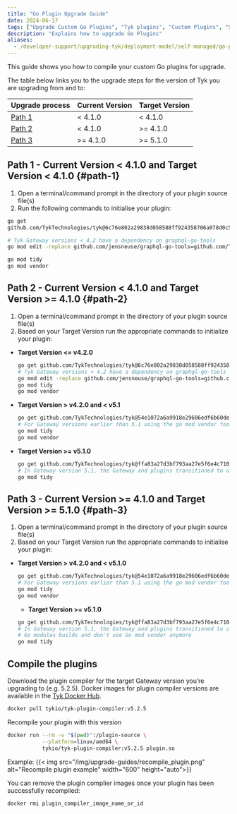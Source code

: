 ```yaml
---
title: "Go Plugin Upgrade Guide"
date: 2024-06-17
tags: ["Upgrade Custom Go Plugins", "Tyk plugins", "Custom Plugins", "Self Managed"]
description: "Explains how to upgrade Go Plugins"
aliases:
  - /developer-support/upgrading-tyk/deployment-model/self-managed/go-plugins
---
```


This guide shows you how to compile your custom Go plugins for upgrade.

The table below links you to the upgrade steps for the version of Tyk you are upgrading from and to:

| Upgrade process   | Current Version | Target Version |
| ----------------- | --------------- | -------------- |
| [Path 1](#path-1) | < 4.1.0         | < 4.1.0        |
| [Path 2](#path-2) | < 4.1.0         | >= 4.1.0       |
| [Path 3](#path-3) | >= 4.1.0        | >= 5.1.0       |

## Path 1 - Current Version < 4.1.0 and Target Version < 4.1.0 {#path-1}

1.  Open a terminal/command prompt in the directory of your plugin source file(s)
2.  Run the following commands to initialise your plugin:

```bash
go get
github.com/TykTechnologies/tyk@6c76e802a29838d058588ff924358706a078d0c5

# Tyk Gateway versions < 4.2 have a dependency on graphql-go-tools
go mod edit -replace github.com/jensneuse/graphql-go-tools=github.com/TykTechnologies/graphql-go-tools@v1.6.2-0.20220426094453-0cc35471c1ca

go mod tidy
go mod vendor
```

## Path 2 - Current Version < 4.1.0 and Target Version >= 4.1.0 {#path-2}

1. Open a terminal/command prompt in the directory of your plugin source file(s)
2. Based on your Target Version run the appropriate commands to initialize your plugin:

- **Target Version <= v4.2.0**
  ```bash
  go get github.com/TykTechnologies/tyk@6c76e802a29838d058588ff924358706a078d0c5
  # Tyk Gateway versions < 4.2 have a dependency on graphql-go-tools
  go mod edit -replace github.com/jensneuse/graphql-go-tools=github.com/TykTechnologies/graphql-go-tools@v1.6.2-0.20220426094453-0cc35471c1ca
  go mod tidy
  go mod vendor
  ```
- **Target Version > v4.2.0 and < v5.1**
  ```bash
  go get github.com/TykTechnologies/tyk@54e1072a6a9918e29606edf6b60def437b273d0a
  # For Gateway versions earlier than 5.1 using the go mod vendor tool is required
  go mod tidy
  go mod vendor
  ```
- **Target Version >= v5.1.0**
  ```bash
  go get github.com/TykTechnologies/tyk@ffa83a27d3bf793aa27e5f6e4c7106106286699d
  # In Gateway version 5.1, the Gateway and plugins transitioned to using Go modules builds and don't use Go mod vendor anymore
  go mod tidy
  ```

## Path 3 - Current Version >= 4.1.0 and Target Version >= 5.1.0 {#path-3}

1. Open a terminal/command prompt in the directory of your plugin source file(s)
2. Based on your Target Version run the appropriate commands to initialise your plugin:

- **Target Version > v4.2.0 and < v5.1.0**
  ```bash
  go get github.com/TykTechnologies/tyk@54e1072a6a9918e29606edf6b60def437b273d0a
  # For Gateway versions earlier than 5.1 using the go mod vendor tool is required
  go mod tidy
  go mod vendor
  ```
  - **Target Version >= v5.1.0**
  ```bash
  go get github.com/TykTechnologies/tyk@ffa83a27d3bf793aa27e5f6e4c7106106286699d
  # In Gateway version 5.1, the Gateway and plugins transitioned to using
  # Go modules builds and don't use Go mod vendor anymore
  go mod tidy
  ```

## Compile the plugins

Download the plugin compiler for the target Gateway version you’re upgrading to (e.g. 5.2.5). Docker images for plugin compiler versions are available in the [Tyk Docker Hub](https://hub.docker.com/r/tykio/tyk-plugin-compiler/tags).

```bash
docker pull tykio/tyk-plugin-compiler:v5.2.5
```

Recompile your plugin with this version

```bash
docker run --rm -v "$(pwd)":/plugin-source \
           --platform=linux/amd64 \
           tykio/tyk-plugin-compiler:v5.2.5 plugin.so
```

Example:
{{< img src="/img/upgrade-guides/recompile_plugin.png"
    alt="Recompile plugin example" width="600" height="auto">}}

You can remove the plugin complier images once your plugin has been successfully recompiled:

```bash
docker rmi plugin_compiler_image_name_or_id
```
